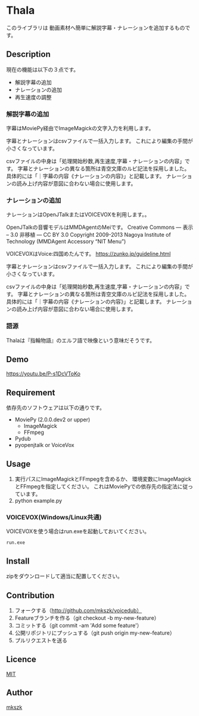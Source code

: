 Thala
====

このライブラリは
動画素材へ簡単に解説字幕・ナレーションを追加するものです。

## Description

現在の機能は以下の３点です。

 - 解説字幕の追加
 - ナレーションの追加
 - 再生速度の調整

### 解説字幕の追加

字幕はMoviePy経由でImageMagickの文字入力を利用します。

字幕とナレーションはcsvファイルで一括入力します。
これにより編集の手間が小さくなっています。

csvファイルの中身は「処理開始秒数,再生速度,字幕・ナレーションの内容」です。
字幕とナレーションの異なる箇所は青空文庫のルビ記法を採用しました。
具体的には「｜字幕の内容《ナレーションの内容》」と記載します。
ナレーションの読み上げ内容が意図に合わない場合に使用します。


### ナレーションの追加
ナレーションはOpenJTalkまたはVOICEVOXを利用します。。

OpenJTalkの音響モデルはMMDAgentのMeiです。
Creative Commons — 表示 – 3.0 非移植 — CC BY 3.0
Copyright 2009-2013 Nagoya Institute of Technology (MMDAgent Accessory “NIT Menu”)

VOICEVOXはVoice:四国めたんです。
https://zunko.jp/guideline.html

字幕とナレーションはcsvファイルで一括入力します。
これにより編集の手間が小さくなっています。

csvファイルの中身は「処理開始秒数,再生速度,字幕・ナレーションの内容」です。
字幕とナレーションの異なる箇所は青空文庫のルビ記法を採用しました。
具体的には「｜字幕の内容《ナレーションの内容》」と記載します。
ナレーションの読み上げ内容が意図に合わない場合に使用します。

### 語源

Thalaは『指輪物語』のエルフ語で映像という意味だそうです。

## Demo

https://youtu.be/P-s1DcVToKo

## Requirement

依存先のソフトウェアは以下の通りです。

 - MoviePy (2.0.0.dev2 or upper)
     - ImageMagick
     - FFmpeg
 - Pydub
 - pyopenjtalk or VoiceVox

## Usage

 1. 実行パスにImageMagickとFFmpegを含めるか、
    環境変数にImageMagickとFFmpegを指定してください。
    これはMoviePyでの依存先の指定法に従っています。
 2. python example.py

### VOICEVOX(Windows/Linux共通)

VOICEVOXを使う場合はrun.exeを起動しておいてください。
```
run.exe
```

## Install

zipをダウンロードして適当に配置してください。

## Contribution

 1. フォークする（http://github.com/mkszk/voicedub）
 2. Featureブランチを作る（git checkout -b my-new-feature）
 3. コミットする（git commit -am 'Add some feature'）
 4. 公開リポジトリにプッシュする（git push origin my-new-feature）
 5. プルリクエストを送る

## Licence

[MIT](https://github.com/tcnksm/tool/blob/master/LICENCE)

## Author

[mkszk](https://github.com/mkszk)

